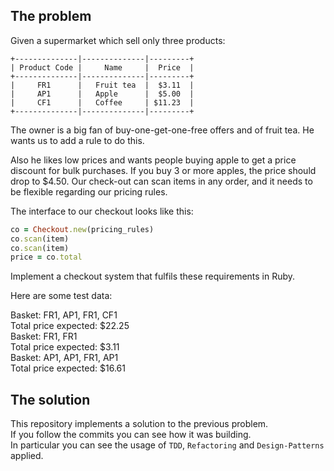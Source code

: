 ## The problem

Given a supermarket which sell only three products:

```
+--------------|--------------|---------+
| Product Code |     Name     |  Price  |
+--------------|--------------|---------+
|     FR1      |   Fruit tea  |  $3.11  |
|     AP1      |   Apple      |  $5.00  |
|     CF1      |   Coffee     | $11.23  |
+--------------|--------------|---------+
```

The owner is a big fan of buy-one-get-one-free offers and of fruit tea. He wants us to add a rule to do this.

Also he likes low prices and wants people buying apple to get a price 
discount for bulk purchases. If you buy 3 or more apples, the price should drop to $4.50.
Our check-out can scan items in any order, and it needs to be flexible regarding our pricing rules.

The interface to our checkout looks like this:

```ruby
co = Checkout.new(pricing_rules)
co.scan(item)
co.scan(item)
price = co.total
```

Implement a checkout system that fulfils these requirements in Ruby.

Here are some test data:

Basket: FR1, AP1, FR1, CF1  
Total price expected: $22.25  
Basket: FR1, FR1  
Total price expected: $3.11  
Basket: AP1, AP1, FR1, AP1  
Total price expected: $16.61  

## The solution

This repository implements a solution to the previous problem.  
If you follow the commits you can see how it was building.  
In particular you can see the usage of `TDD`, `Refactoring` and `Design-Patterns` applied.

